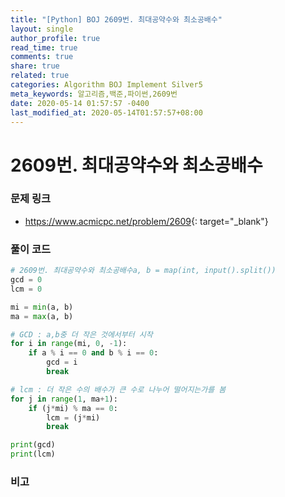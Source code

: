 ```yaml
---
title: "[Python] BOJ 2609번. 최대공약수와 최소공배수"
layout: single
author_profile: true
read_time: true
comments: true
share: true
related: true
categories: Algorithm BOJ Implement Silver5
meta_keywords: 알고리즘,백준,파이썬,2609번
date: 2020-05-14 01:57:57 -0400
last_modified_at: 2020-05-14T01:57:57+08:00
---
```


# 2609번. 최대공약수와 최소공배수

### 문제 링크
- <https://www.acmicpc.net/problem/2609>{: target="\_blank"}

### 풀이 코드

```python
# 2609번. 최대공약수와 최소공배수a, b = map(int, input().split())
gcd = 0
lcm = 0

mi = min(a, b)
ma = max(a, b)

# GCD : a,b중 더 작은 것에서부터 시작
for i in range(mi, 0, -1):
    if a % i == 0 and b % i == 0:
        gcd = i
        break

# lcm : 더 작은 수의 배수가 큰 수로 나누어 떨어지는가를 봄
for j in range(1, ma+1):
    if (j*mi) % ma == 0:
        lcm = (j*mi)
        break

print(gcd)
print(lcm)
```

### 비고